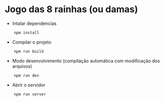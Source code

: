 # Jogo das 8 rainhas (ou damas)

- Intalar dependencias
```shell
    npm install
```

- Compilar o projeto
```shell
    npm run build
```
- Modo desenvolvimento (compilação automática com modificação dos arquivos)
```shell
    npm run dev
```
- Abrir o servidor
```shell
    npm run server
```